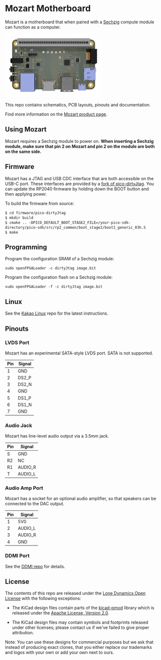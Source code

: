 # Mozart Motherboard

Mozart is a motherboard that when paired with a [Sechzig](https://github.com/machdyne/sechzig) compute module can function as a computer.

![Mozart Motherboard](https://github.com/machdyne/mozart/blob/f5a1b275e8dc324be2206cd35ae61664bfe08e8c/mozart.png)

This repo contains schematics, PCB layouts, pinouts and documentation.

Find more information on the [Mozart product page](https://machdyne.com/product/mozart-motherboard/).

## Using Mozart

Mozart requires a Sechzig module to power on. **When inserting a Sechzig module, make sure that pin 2 on Mozart and pin 2 on the module are both on the same side.**

## Firmware

Mozart has a JTAG and USB CDC interface that are both accessible on the USB-C port. These interfaces are provided by a [fork of pico-dirtyJtag](https://github.com/machdyne/mozart/tree/main/firmware). You can update the RP2040 firmware by holding down the BOOT button and then applying power.

To build the firmware from source:

```
$ cd firmware/pico-dirtyJtag
$ mkdir build
$ cmake .. -DPICO_DEFAULT_BOOT_STAGE2_FILE=/your-pico-sdk-directory/pico-sdk/src/rp2_common/boot_stage2/boot2_generic_03h.S
$ make
```

## Programming

Program the configuration SRAM of a Sechzig module:

```
sudo openFPGALoader -c dirtyJtag image.bit
```

Program the configuration flash on a Sechzig module:

```
sudo openFPGALoader -f -c dirtyJtag image.bit
```

## Linux

See the [Kakao Linux](https://github.com/machdyne/kakao) repo for the latest instructions.

## Pinouts

### LVDS Port

Mozart has an experimental SATA-style LVDS port. SATA is not supported.

| Pin | Signal |
| --- | ------ |
| 1 | GND |
| 2 | DS2\_P |
| 3 | DS2\_N |
| 4 | GND |
| 5 | DS1\_P |
| 6 | DS1\_N |
| 7 | GND |

### Audio Jack

Mozart has line-level audio output via a 3.5mm jack.

| Pin | Signal |
| --- | ------ |
| S | GND |
| R2 | NC |
| R1 | AUDIO\_R |
| T | AUDIO\_L |

### Audio Amp Port

Mozart has a socket for an optional audio amplifier, so that speakers
can be connected to the DAC output.

| Pin | Signal |
| --- | ------ |
| 1 | 5V0 |
| 2 | AUDIO\_L |
| 3 | AUDIO\_R |
| 4 | GND |

### DDMI Port

See the [DDMI repo](https://github.com/machdyne/ddmi) for details.

## License

The contents of this repo are released under the [Lone Dynamics Open License](LICENSE.md) with the following exceptions:

- The KiCad design files contain parts of the [kicad-pmod](https://github.com/mithro/kicad-pmod) library which is released under the [Apache License, Version 2.0](https://www.apache.org/licenses/LICENSE-2.0.html).

- The KiCad design files may contain symbols and footprints released under other licenses; please contact us if we've failed to give proper attribution.

Note: You can use these designs for commercial purposes but we ask that instead of producing exact clones, that you either replace our trademarks and logos with your own or add your own next to ours.
